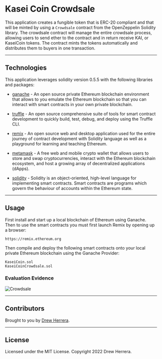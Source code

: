 # Kasei Coin Crowdsale
This application creates a fungible token that is ERC-20 compliant and that will be minted by using a `Crowdsale` contract from the OpenZeppelin Solidity library.  The crowdsale contract will manage the entire crowdsale process, allowing users to send ether to the contract and in return receive KAI, or KaseiCoin tokens. The contract mints the tokens automatically and distributes them to buyers in one transaction.

---

## Technologies

This application leverages solidity version 0.5.5 with the following libraries and packages:
* [ganache](https://trufflesuite.com/ganache/) - An open source private Ethereum blockchain environment that allows to you emulate the Ethereum blockchain so that you can interact with smart contracts in your own private blockchain.

* [truffle](https://trufflesuite.com/) - An open source comprehensive suite of tools for smart contract development to quickly build, test, debug, and deploy using the Truffle CLI.

* [remix](https://remix.ethereum.org) - An open source web and desktop application used for the entire journey of contract development with Solidity language as well as a playground for learning and teaching Ethereum.

* [metamask](https://metamask.io/) - A free web and mobile crypto wallet that allows users to store and swap cryptocurrencies, interact with the Ethereum blockchain ecosystem, and host a growing array of decentralized applications (dApps).

* [solidity](https://docs.soliditylang.org/en/v0.8.17/) - Solidity is an object-oriented, high-level language for implementing smart contracts. Smart contracts are programs which govern the behaviour of accounts within the Ethereum state.

---

## Usage

First install and start up a local blockchain of Ethereum using Ganache.
Then to use the smart contracts you must first launch Remix by opening up a browser:

```Remix
https://remix.ethereum.org
```

Then compile and deploy the following smart contracts onto your local private Ethereum blockchain using the Ganache Provider:

```Solidity
KaseiCoin.sol
KaseiCoinCrowdsale.sol
```

### Evaluation Evidence

![Crowdsale](images/kasei_token_crowdsale.gif)

---
## Contributors

Brought to you by [Drew Herrera](https://www.linkedin.com/in/andrewjherrera).

---

## License

Licensed under the MIT License. Copyright 2022 Drew Herrera.
